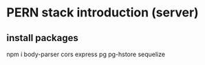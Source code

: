 # PERN stack introduction (server)

## install packages 
npm i body-parser cors express pg pg-hstore sequelize
